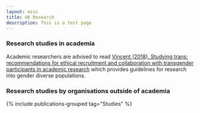 ```yaml
---
layout: misc
title: UK Research
description: This is a test page
---
```


### Research studies in academia

Academic researchers are advised to read [Vincent (2018). Studying trans: recommendations for ethical recruitment and collaboration with transgender participants in academic research](https://www.tandfonline.com/doi/abs/10.1080/19419899.2018.1434558) which provides guidelines for research into gender diverse populations.

### Research studies by organisations outside of academia

{% include publications-grouped tag="Studies" %}
